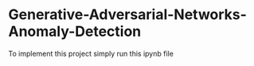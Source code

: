 # Generative-Adversarial-Networks-Anomaly-Detection
To implement this project simply run this ipynb file
